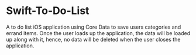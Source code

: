 # Swift-To-Do-List
A to do list iOS application using Core Data to save users categories and errand items. Once the user loads up the application,
the data will be loaded up along with it, hence, no data will be deleted when the user closes the application.
